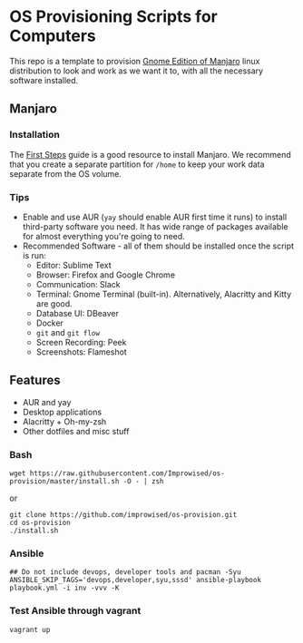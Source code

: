 # OS Provisioning Scripts for Computers

This repo is a template to provision [Gnome Edition of Manjaro](https://manjaro.org/downloads/official/gnome/) linux distribution to look and work as we want it to, with all the necessary software installed.

## Manjaro

### Installation

The [First Steps](https://manjaro.org/support/firststeps/) guide is a good resource to install Manjaro. We recommend that you create a separate partition for `/home` to keep your work data separate from the OS volume.

### Tips

* Enable and use AUR (`yay` should enable AUR first time it runs) to install third-party software you need. It has wide range of packages available for almost everything you're going to need.
* Recommended Software - all of them should be installed once the script is run:
  * Editor: Sublime Text
  * Browser: Firefox and Google Chrome
  * Communication: Slack
  * Terminal: Gnome Terminal (built-in). Alternatively, Alacritty and Kitty are good.
  * Database UI: DBeaver
  * Docker
  * `git` and `git flow`
  * Screen Recording: Peek
  * Screenshots: Flameshot


## Features

* AUR and yay
* Desktop applications
* Alacritty + Oh-my-zsh
* Other dotfiles and misc stuff

### Bash

```shell
wget https://raw.githubusercontent.com/Improwised/os-provision/master/install.sh -O - | zsh
```

or

```shell
git clone https://github.com/improwised/os-provision.git
cd os-provision
./install.sh
```

### Ansible

```shell
## Do not include devops, developer tools and pacman -Syu
ANSIBLE_SKIP_TAGS='devops,developer,syu,sssd' ansible-playbook playbook.yml -i inv -vvv -K
```

### Test Ansible through vagrant

```bash
vagrant up
```
